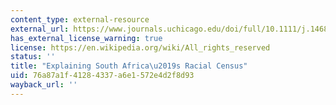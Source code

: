 ```yaml
---
content_type: external-resource
external_url: https://www.journals.uchicago.edu/doi/full/10.1111/j.1468-2508.2006.00471.x
has_external_license_warning: true
license: https://en.wikipedia.org/wiki/All_rights_reserved
status: ''
title: "Explaining South Africa\u2019s Racial Census"
uid: 76a87a1f-4128-4337-a6e1-572e4d2f8d93
wayback_url: ''
---
```

